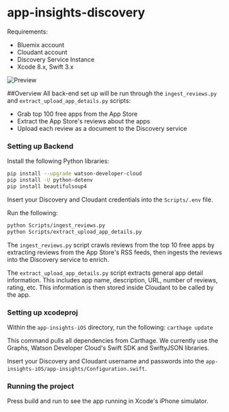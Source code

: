 # app-insights-discovery

Requirements:

- Bluemix account
- Cloudant account
- Discovery Service Instance
- Xcode 8.x, Swift 3.x

![Preview](images/App_Insights_Preview.gif)

##Overview
All back-end set up will be run through the `ingest_reviews.py` and `extract_upload_app_details.py` scripts:

- Grab top 100 free apps from the App Store
- Extract the App Store's reviews about the apps
- Upload each review as a document to the Discovery service

### Setting up Backend
Install the following Python libraries:

```bash
pip install --upgrade watson-developer-cloud
pip install -U python-dotenv
pip install beautifulsoup4
```

Insert your Discovery and Cloudant credentials into the `Scripts/.env` file. 

Run the following:

```bash
python Scripts/ingest_reviews.py
python Scripts/extract_upload_app_details.py
```
The `ingest_reviews.py` script crawls reviews from the top 10 free apps by extracting reviews from the App Store's RSS feeds, then ingests the reviews into the Discovery service to enrich. 

The `extract_upload_app_details.py` script extracts general app detail information. This includes app name, description, URL, number of reviews, rating, etc. This information is then stored inside Cloudant to be called by the app. 


### Setting up xcodeproj
Within the `app-insights-iOS` directory, run the following:
`carthage update`

This command pulls all dependencies from Carthage. We currently use the Graphs, Watson Developer Cloud's Swift SDK and SwiftyJSON libraries. 

Insert your Discovery and Cloudant username and passwords into the `app-insights-iOS/app-insights/Configuration.swift`.

### Running the project
Press build and run to see the app running in Xcode's iPhone simulator. 



